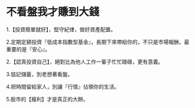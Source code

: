 # 不看盤我才賺到大錢


1.【投資簡單就好】，堅守紀律，做好資產配置。

2.定期定額投資『低成本指數型基金』，長期下來帶給你的，不只是市場報酬，最重要的是『安心』。

2.【認真投資自己】，絕對比為他人工作一輩子忙忙碌碌，更有意義。

3.惦記儲蓄，別老想著看盤。

4.把時間留給家人，別讓『行情』佔領你的生活。

5.股市的【複利】才是真正的大餅。